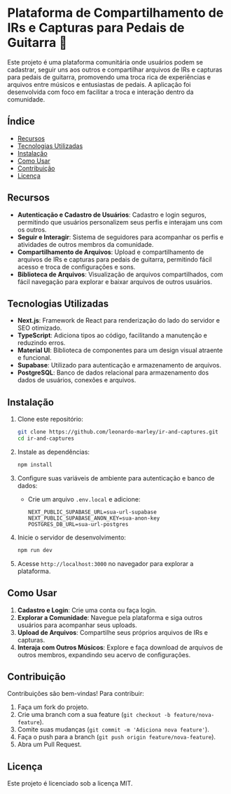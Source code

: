 # Plataforma de Compartilhamento de IRs e Capturas para Pedais de Guitarra 🎸

Este projeto é uma plataforma comunitária onde usuários podem se cadastrar, seguir uns aos outros e compartilhar arquivos de IRs e capturas para pedais de guitarra, promovendo uma troca rica de experiências e arquivos entre músicos e entusiastas de pedais. A aplicação foi desenvolvida com foco em facilitar a troca e interação dentro da comunidade.

## Índice
- [Recursos](#recursos)
- [Tecnologias Utilizadas](#tecnologias-utilizadas)
- [Instalação](#instalação)
- [Como Usar](#como-usar)
- [Contribuição](#contribuição)
- [Licença](#licença)

## Recursos
- **Autenticação e Cadastro de Usuários**: Cadastro e login seguros, permitindo que usuários personalizem seus perfis e interajam uns com os outros.
- **Seguir e Interagir**: Sistema de seguidores para acompanhar os perfis e atividades de outros membros da comunidade.
- **Compartilhamento de Arquivos**: Upload e compartilhamento de arquivos de IRs e capturas para pedais de guitarra, permitindo fácil acesso e troca de configurações e sons.
- **Biblioteca de Arquivos**: Visualização de arquivos compartilhados, com fácil navegação para explorar e baixar arquivos de outros usuários.

## Tecnologias Utilizadas
- **Next.js**: Framework de React para renderização do lado do servidor e SEO otimizado.
- **TypeScript**: Adiciona tipos ao código, facilitando a manutenção e reduzindo erros.
- **Material UI**: Biblioteca de componentes para um design visual atraente e funcional.
- **Supabase**: Utilizado para autenticação e armazenamento de arquivos.
- **PostgreSQL**: Banco de dados relacional para armazenamento dos dados de usuários, conexões e arquivos.

## Instalação
1. Clone este repositório:
    ```bash
    git clone https://github.com/leonardo-marley/ir-and-captures.git
    cd ir-and-captures
    ```
2. Instale as dependências:
    ```bash
    npm install
    ```
3. Configure suas variáveis de ambiente para autenticação e banco de dados:
   - Crie um arquivo `.env.local` e adicione:
     ```env
     NEXT_PUBLIC_SUPABASE_URL=sua-url-supabase
     NEXT_PUBLIC_SUPABASE_ANON_KEY=sua-anon-key
     POSTGRES_DB_URL=sua-url-postgres
     ```

4. Inicie o servidor de desenvolvimento:
    ```bash
    npm run dev
    ```

5. Acesse `http://localhost:3000` no navegador para explorar a plataforma.

## Como Usar
1. **Cadastro e Login**: Crie uma conta ou faça login.
2. **Explorar a Comunidade**: Navegue pela plataforma e siga outros usuários para acompanhar seus uploads.
3. **Upload de Arquivos**: Compartilhe seus próprios arquivos de IRs e capturas.
4. **Interaja com Outros Músicos**: Explore e faça download de arquivos de outros membros, expandindo seu acervo de configurações.

## Contribuição
Contribuições são bem-vindas! Para contribuir:
1. Faça um fork do projeto.
2. Crie uma branch com a sua feature (`git checkout -b feature/nova-feature`).
3. Comite suas mudanças (`git commit -m 'Adiciona nova feature'`).
4. Faça o push para a branch (`git push origin feature/nova-feature`).
5. Abra um Pull Request.

## Licença
Este projeto é licenciado sob a licença MIT.
